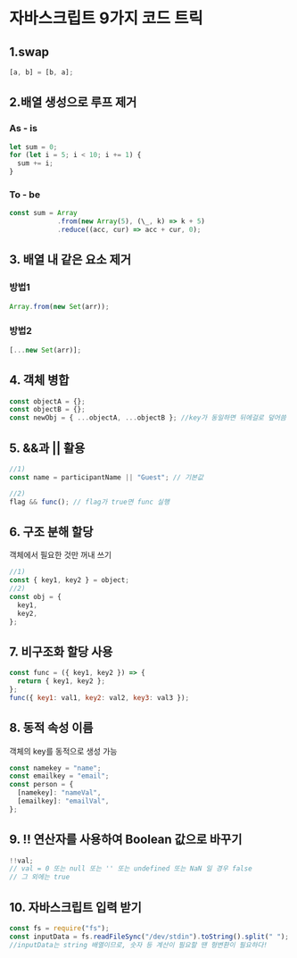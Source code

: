 # 자바스크립트 9가지 코드 트릭

## 1.swap

```javascript
[a, b] = [b, a];
```

## 2.배열 생성으로 루프 제거

### As - is

```javascript
let sum = 0;
for (let i = 5; i < 10; i += 1) {
  sum += i;
}
```

### To - be

```javascript
const sum = Array
            .from(new Array(5), (\_, k) => k + 5)
            .reduce((acc, cur) => acc + cur, 0);
```

## 3. 배열 내 같은 요소 제거

### 방법1

```javascript
Array.from(new Set(arr));
```

### 방법2

```javascript
[...new Set(arr)];
```

## 4. 객체 병합

```javascript
const objectA = {};
const objectB = {};
const newObj = { ...objectA, ...objectB }; //key가 동일하면 뒤에걸로 덮어씀
```

## 5. &&과 || 활용

```javascript
//1)
const name = participantName || "Guest"; // 기본값

//2)
flag && func(); // flag가 true면 func 실행
```

## 6. 구조 분해 할당

객체에서 필요한 것만 꺼내 쓰기

```javascript
//1)
const { key1, key2 } = object;
//2)
const obj = {
  key1,
  key2,
};
```

## 7. 비구조화 할당 사용

```javascript
const func = ({ key1, key2 }) => {
  return { key1, key2 };
};
func({ key1: val1, key2: val2, key3: val3 });
```

## 8. 동적 속성 이름

객체의 key를 동적으로 생성 가능

```javascript
const namekey = "name";
const emailkey = "email";
const person = {
  [namekey]: "nameVal",
  [emailkey]: "emailVal",
};
```

## 9. !! 연산자를 사용하여 Boolean 값으로 바꾸기

```javascript
!!val;
// val = 0 또는 null 또는 '' 또는 undefined 또는 NaN 일 경우 false
// 그 외에는 true
```

## 10. 자바스크립트 입력 받기

```javascript
const fs = require("fs");
const inputData = fs.readFileSync("/dev/stdin").toString().split(" ");
//inputData는 string 배열이므로, 숫자 등 계산이 필요할 땐 형변환이 필요하다!
```
